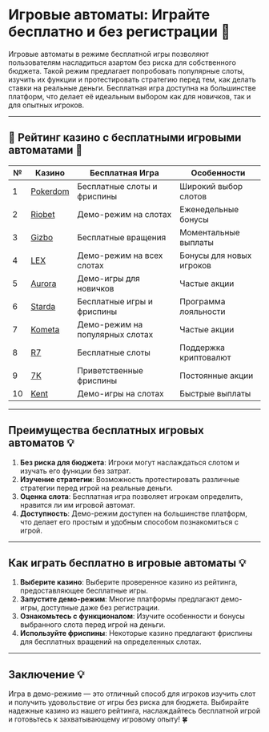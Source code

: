 # Игровые автоматы: Играйте бесплатно и без регистрации 🎰

Игровые автоматы в режиме бесплатной игры позволяют пользователям насладиться азартом без риска для собственного бюджета. Такой режим предлагает попробовать популярные слоты, изучить их функции и протестировать стратегию перед тем, как делать ставки на реальные деньги. Бесплатная игра доступна на большинстве платформ, что делает её идеальным выбором как для новичков, так и для опытных игроков.

---

## 🎲 Рейтинг казино с бесплатными игровыми автоматами 🎲

| №  | Казино                                                                                  | Бесплатная Игра             | Особенности                      |
|----|----------------------------------------------------------------------------------------|------------------------------|----------------------------------|
| 1  | [Pokerdom](https://brandplay.link/4k77v2yx)                                            | Бесплатные слоты и фриспины | Широкий выбор слотов             |
| 2  | [Riobet](https://brandplay.link/7xBLTPyj)                                              | Демо-режим на слотах         | Еженедельные бонусы              |
| 3  | [Gizbo](https://brandplay.link/bprXw4YV)                                               | Бесплатные вращения          | Моментальные выплаты             |
| 4  | [LEX](https://brandplay.link/zW4hdDFV)                                                 | Демо-режим на всех слотах    | Бонусы для новых игроков         |
| 5  | [Aurora](https://10trafic-stat2.com/click/668546556bcc6313411604bd/6766/13032/subaccount) | Демо-игры для новичков       | Частые акции                     |
| 6  | [Starda](https://brandplay.link/fB7xwRFL)                                              | Бесплатные игры и фриспины   | Программа лояльности             |
| 7  | [Kometa](https://brandplay.link/8ZymQJV8)                                              | Демо-режим на популярных слотах | Частые акции                 |
| 8  | [R7](https://brandplay.link/bMd3Yjsw)                                                  | Бесплатные слоты             | Поддержка криптовалют            |
| 9  | [7K](https://brandplay.link/BvQyFShp)                                                  | Приветственные фриспины      | Постоянные акции                 |
| 10 | [Kent](https://brandplay.link/Fv2WP3js)                                                | Демо-игры на слотах          | Быстрые выплаты                  |

---

## Преимущества бесплатных игровых автоматов 💡

1. **Без риска для бюджета**: Игроки могут наслаждаться слотом и изучать его функции без затрат.
2. **Изучение стратегии**: Возможность протестировать различные стратегии перед игрой на реальные деньги.
3. **Оценка слота**: Бесплатная игра позволяет игрокам определить, нравится ли им игровой автомат.
4. **Доступность**: Демо-режим доступен на большинстве платформ, что делает его простым и удобным способом познакомиться с игрой.

---

## Как играть бесплатно в игровые автоматы 💡

1. **Выберите казино**: Выберите проверенное казино из рейтинга, предоставляющее бесплатные игры.
2. **Запустите демо-режим**: Многие платформы предлагают демо-игры, доступные даже без регистрации.
3. **Ознакомьтесь с функционалом**: Изучите особенности и бонусы выбранного слота перед игрой на деньги.
4. **Используйте фриспины**: Некоторые казино предлагают фриспины для бесплатных вращений на определенных слотах.

---

## Заключение 💡

Игра в демо-режиме — это отличный способ для игроков изучить слот и получить удовольствие от игры без риска для бюджета. Выбирайте надежные казино из нашего рейтинга, наслаждайтесь бесплатной игрой и готовьтесь к захватывающему игровому опыту! 🍀
